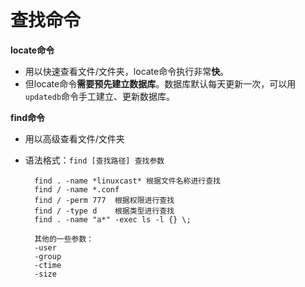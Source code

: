 # 查找命令
**locate命令**
* 用以快速查看文件/文件夹，locate命令执行非常**快**。
* 但locate命令**需要预先建立数据库**。数据库默认每天更新一次，可以用```updatedb```命令手工建立、更新数据库。

**find命令**
* 用以高级查看文件/文件夹
* 语法格式：```find [查找路径] 查找参数```

		find . -name *linuxcast* 根据文件名称进行查找
		find / -name *.conf
		find / -perm 777  根据权限进行查找
		find / -type d    根据类型进行查找
		find . -name "a*" -exec ls -l {} \;

		其他的一些参数：
		-user
		-group
		-ctime
		-size